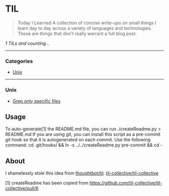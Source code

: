 # TIL
> Today I Learned
A collection of concise write-ups on small things I learn day to day across a
variety of languages and technologies. These are things that don't really
warrant a full blog post.

_1 TILs and counting..._

---
### Categories
* [Unix](#unix)

---
### Unix

- [Grep only specific files](unix/grep-only-specific-files.md)

## Usage
To auto-generate[1] the README.md file, you can run
    ./createReadme.py > README.md
If you are using git, you can install this script as a pre-commit git hook so
that it is autogenerated on each commit.  Use the following command:
    cd .git/hooks/ && ln -s ../../createReadme.py pre-commit && cd -

## About
I shamelessly stole this idea from
[thoughtbot/til](https://github.com/thoughtbot/til).
[til-collective/til-collective](https://github.com/til-collective/til-collective)

[1] createReadme has been copied from https://github.com/til-collective/til-collective/pull/6
